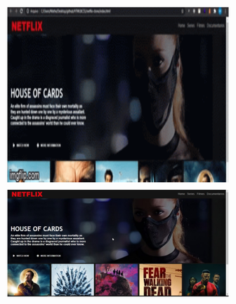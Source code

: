 <img src="https://raw.githubusercontent.com/matheusosp/Netflix-Clone/main/gif.gif" width="600" height="400" />

<p align="center">
  <img src="https://raw.githubusercontent.com/matheusosp/Netflix-Clone/main/Netflix%20Clone.jpg">
</p>


